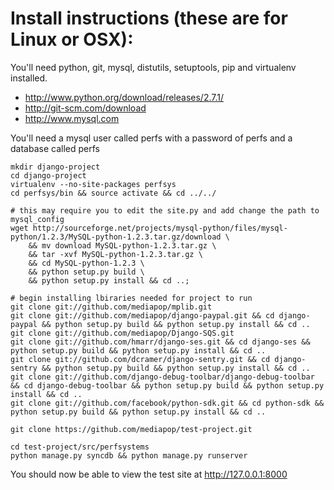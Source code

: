 Install instructions (these are for Linux or OSX):
==================================================

You'll need python, git, mysql, distutils, setuptools, pip and virtualenv installed.

* http://www.python.org/download/releases/2.7.1/
* http://git-scm.com/download
* http://www.mysql.com

You'll need a mysql user called perfs with a password of perfs and a database called perfs

    mkdir django-project
    cd django-project
    virtualenv --no-site-packages perfsys
    cd perfsys/bin && source activate && cd ../../

    # this may require you to edit the site.py and add change the path to mysql_config
    wget http://sourceforge.net/projects/mysql-python/files/mysql-python/1.2.3/MySQL-python-1.2.3.tar.gz/download \
    	&& mv download MySQL-python-1.2.3.tar.gz \
    	&& tar -xvf MySQL-python-1.2.3.tar.gz \
    	&& cd MySQL-python-1.2.3 \
    	&& python setup.py build \
    	&& python setup.py install && cd ..;
    
    # begin installing lbiraries needed for project to run
    git clone git://github.com/mediapop/mplib.git
    git clone git://github.com/mediapop/django-paypal.git && cd django-paypal && python setup.py build && python setup.py install && cd ..
    git clone git://github.com/mediapop/Django-SQS.git
    git clone git://github.com/hmarr/django-ses.git && cd django-ses && python setup.py build && python setup.py install && cd ..
    git clone git://github.com/dcramer/django-sentry.git && cd django-sentry && python setup.py build && python setup.py install && cd ..
    git clone git://github.com/django-debug-toolbar/django-debug-toolbar && cd django-debug-toolbar && python setup.py build && python setup.py install && cd ..
    git clone git://github.com/facebook/python-sdk.git && cd python-sdk && python setup.py build && python setup.py install && cd ..

    git clone https://github.com/mediapop/test-project.git

    cd test-project/src/perfsystems
    python manage.py syncdb && python manage.py runserver

You should now be able to view the test site at http://127.0.0.1:8000

